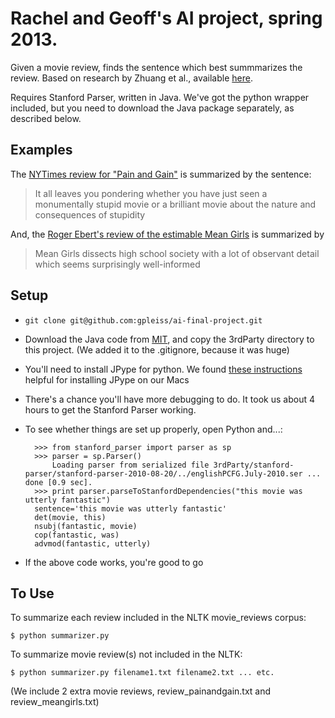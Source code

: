 Rachel and Geoff's AI project, spring 2013.
===========================================

Given a movie review, finds the sentence which best summmarizes the review. Based on research by Zhuang et al., available [here](http://research.microsoft.com/en-us/um/people/leizhang/Paper/cikm06_movie.pdf).

Requires Stanford Parser, written in Java. We've got the python wrapper included, but you need to download the Java package separately, as described below. 

Examples
-------
The [NYTimes review for "Pain and Gain"](http://movies.nytimes.com/2013/04/26/movies/michael-bays-pain-gain-with-mark-wahlberg.html?_r=0) is summarized by the sentence:

> It all leaves you pondering whether you have just seen a monumentally stupid movie or a brilliant movie about the nature and consequences of stupidity

And, the [Roger Ebert's review of the estimable Mean Girls](http://www.rogerebert.com/reviews/mean-girls-2004) is summarized by
> Mean Girls dissects high school society with a lot of observant detail which seems surprisingly well-informed

Setup
-----
* ``git clone git@github.com:gpleiss/ai-final-project.git``
* Download the Java code from [MIT](http://projects.csail.mit.edu/spatial/Stanford_Parser), and copy the 3rdParty directory to this project. (We added it to the .gitignore, because it was huge)
* You'll need to install JPype for python. We found [these instructions](http://blog.y3xz.com/blog/2011/04/29/installing-jpype-on-mac-os-x/) helpful for installing JPype on our Macs
* There's a chance you'll have more debugging to do. It took us about 4 hours to get the Stanford Parser working.
* To see whether things are set up properly, open Python and...:

        >>> from stanford_parser import parser as sp
        >>> parser = sp.Parser()
            Loading parser from serialized file 3rdParty/stanford-parser/stanford-parser-2010-08-20/../englishPCFG.July-2010.ser ... done [0.9 sec].
        >>> print parser.parseToStanfordDependencies("this movie was utterly fantastic")
        sentence='this movie was utterly fantastic'
        det(movie, this)
        nsubj(fantastic, movie)
        cop(fantastic, was)
        advmod(fantastic, utterly)

* If the above code works, you're good to go

To Use
------
To summarize each review included in the NLTK movie_reviews corpus:
    
    $ python summarizer.py

To summarize movie review(s) not included in the NLTK:
    
    $ python summarizer.py filename1.txt filename2.txt ... etc.
(We include 2 extra movie reviews, review_painandgain.txt and review_meangirls.txt)


